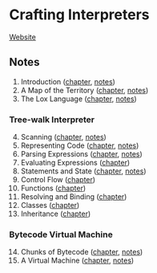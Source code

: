 # Crafting Interpreters

[Website](https://craftinginterpreters.com/)

## Notes

1. Introduction ([chapter](https://craftinginterpreters.com/introduction.html), [notes](./notes/01-introduction.md))
2. A Map of the Territory ([chapter](https://craftinginterpreters.com/a-map-of-the-territory.html), [notes](./notes/02-a-map-of-the-territory.md))
3. The Lox Language ([chapter](https://craftinginterpreters.com/the-lox-language.html), [notes](./notes/03-the-lox-language.md))

### Tree-walk Interpreter

4. Scanning ([chapter](https://craftinginterpreters.com/scanning.html), [notes](./notes/04-scanning.md))
5. Representing Code ([chapter](https://craftinginterpreters.com/representing-code.html), [notes](./notes/05-representing-code.md))
6. Parsing Expressions ([chapter](https://craftinginterpreters.com/parsing-expressions.html), [notes](./notes/06-parsing-expressions.md))
7. Evaluating Expressions ([chapter](https://craftinginterpreters.com/evaluating-expressions.html))
8. Statements and State ([chapter](https://craftinginterpreters.com/statements-and-state.html), [notes](./notes/08-statements-and-state.md))
9. Control Flow ([chapter](https://craftinginterpreters.com/control-flow.html))
10. Functions ([chapter](https://craftinginterpreters.com/functions.html))
11. Resolving and Binding ([chapter](https://craftinginterpreters.com/resolving-and-binding.html))
12. Classes ([chapter](https://craftinginterpreters.com/classes.html))
13. Inheritance ([chapter](https://craftinginterpreters.com/inheritance.html))

### Bytecode Virtual Machine

14. Chunks of Bytecode ([chapter](https://craftinginterpreters.com/chunks-of-bytecode.html), [notes](./notes/14-chunks-of-bytecode.md))
15. A Virtual Machine ([chapter](https://craftinginterpreters.com/a-virtual-machine.html), [notes](./notes/15-a-virtual-machine.md))
